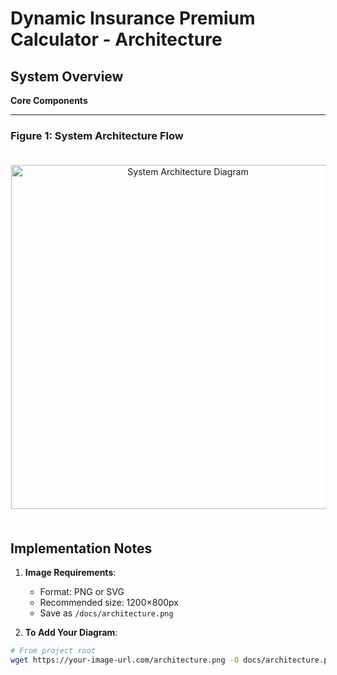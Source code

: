 # Dynamic Insurance Premium Calculator - Architecture

## System Overview

**Core Components**

---

### Figure 1: System Architecture Flow
<div align="center">
  <!-- Use either option below -->
  
  <!-- Option 1: Relative path (image in your repo) -->
  <img src="./architecture.png" width="550" alt="System Architecture Diagram" style="border: 1px solid #eee; margin: 20px 0;">

  <!-- Option 2: Absolute path (if hosted elsewhere) -->
  <!-- <img src="https://example.com/your-image.png" width="550"> -->
</div>

## Implementation Notes

1. **Image Requirements**:
   - Format: PNG or SVG
   - Recommended size: 1200×800px
   - Save as `/docs/architecture.png`

2. **To Add Your Diagram**:
```bash
# From project root
wget https://your-image-url.com/architecture.png -O docs/architecture.png
